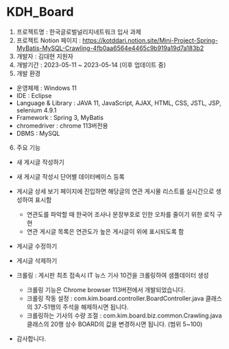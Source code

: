 # KDH_Board
1. 프로젝트명 : 한국글로벌널리지네트워크 입사 과제
2. 프로젝트 Notion 페이지 : https://kotddari.notion.site/Mini-Project-Spring-MyBatis-MySQL-Crawling-4fb0aa6564e4465c9b919a19d7a183b2
3. 개발자 : 김대현 지원자
4. 개발기간 : 2023-05-11 ~ 2023-05-14 (이후 업데이트 중)
5. 개발 환경
  - 운영체제 : Windows 11
  - IDE : Eclipse
  - Language & Library : JAVA 11, JavaScript, AJAX, HTML, CSS, JSTL, JSP, selenium 4.9.1
  - Framework : Spring 3, MyBatis
  - chromedriver : chrome 113버전용
  - DBMS : MySQL
6. 주요 기능
  - 새 게시글 작성하기
  - 새 게시글 작성시 단어별 데이터베이스 등록
  - 게시글 상세 보기 페이지에 진입하면 해당글의 연관 게시물 리스트를 실시간으로 생성하여 표시함
      - 연관도를 파악할 때 한국어 조사나 문장부호로 인한 오차를 줄이기 위한 로직 구현
      - 연관 게시글 목록은 연관도가 높은 게시글이 위에 표시되도록 함
  - 게시글 수정하기
  - 게시글 삭제하기
  - 크롤링 : 게시판 최초 접속시 IT 뉴스 기사 10건을 크롤링하여 샘플데이터 생성
    - 크롤링 기능은 Chrome browser 113버전에서 개발되었습니다.
    - 크롤링 작동 설정 : com.kim.board.controller.BoardController.java 클래스의 37-51행의 주석을 해제하시면 됩니다.
    - 크롤링하는 기사의 수량 조절 : com.kim.board.biz.common.Crawling.java 클래스의 20행 상수 BOARD의 값을 변경하시면 됩니다. (범위 5~100)
 
- 감사합니다.
